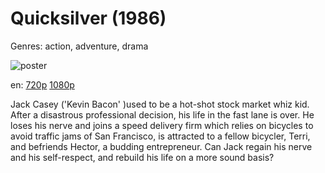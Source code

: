 # Quicksilver (1986)

Genres: action, adventure, drama

![poster](http://image.tmdb.org/t/p/w500/AsZARky3J1fEr3icIXBgAYR2syG.jpg)

en:
  [720p](magnet:?xt=urn:btih:6CA1AB8514D08EF0EA8166F2D1F66C988C923C5D&tr=udp://glotorrents.pw:6969/announce&tr=udp://tracker.opentrackr.org:1337/announce&tr=udp://torrent.gresille.org:80/announce&tr=udp://tracker.openbittorrent.com:80&tr=udp://tracker.coppersurfer.tk:6969&tr=udp://tracker.leechers-paradise.org:6969&tr=udp://p4p.arenabg.ch:1337&tr=udp://tracker.internetwarriors.net:1337)
  [1080p](magnet:?xt=urn:btih:1611692FE5479536C9DDB861616835440E9A1715&tr=udp://glotorrents.pw:6969/announce&tr=udp://tracker.opentrackr.org:1337/announce&tr=udp://torrent.gresille.org:80/announce&tr=udp://tracker.openbittorrent.com:80&tr=udp://tracker.coppersurfer.tk:6969&tr=udp://tracker.leechers-paradise.org:6969&tr=udp://p4p.arenabg.ch:1337&tr=udp://tracker.internetwarriors.net:1337)
  


Jack Casey ('Kevin Bacon' )used to be a hot-shot stock market whiz kid. After a disastrous professional decision, his life in the fast lane is over. He loses his nerve and joins a speed delivery firm which relies on bicycles to avoid traffic jams of San Francisco, is attracted to a fellow bicycler, Terri, and befriends Hector, a budding entrepreneur. Can Jack regain his nerve and his self-respect, and rebuild his life on a more sound basis?